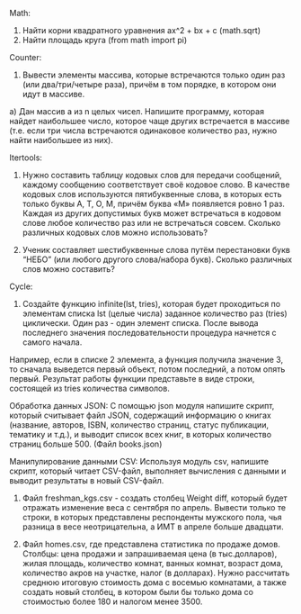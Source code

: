 Math:
1. Найти корни квадратного уравнения ax^2 + bx + c (math.sqrt)
2. Найти площадь круга (from math import pi)

Counter:
1. Вывести элементы массива, которые встречаются только один раз (или два/три/четыре раза), причём в том порядке, в котором они идут в массиве.

a)	Дан массив a из n целых чисел. Напишите программу, которая найдет наибольшее число, которое чаще других встречается в массиве (т.е. если три числа встречаются одинаковое количество раз, нужно найти наибольшее из них).

Itertools:
1. Нужно составить таблицу кодовых слов для передачи сообщений, каждому сообщению соответствует своё кодовое слово. В качестве кодовых слов используются пятибуквенные слова, в которых есть только буквы А, Т, О, М, причём буква «М» появляется ровно 1 раз. Каждая из других допустимых букв может встречаться в кодовом слове любое количество раз или не встречаться совсем. Сколько различных кодовых слов можно использовать?

2. Ученик составляет шестибуквенные слова путём перестановки букв “НЕБО” (или любого другого слова/набора букв). Сколько различных слов можно составить?

Cycle:
1. Создайте функцию infinite(lst, tries), которая будет проходиться по элементам списка lst (целые числа) заданное количество раз (tries) циклически. Один раз - один элемент списка. 
После вывода последнего значения последовательности процедура начнется с самого начала.

Например, если в списке 2 элемента, а функция получила значение 3, то сначала выведется первый объект, потом последний, а потом опять первый. Результат работы функции представьте в виде строки, состоящей из tries количества символов.

Обработка данных JSON:
С помощью json модуля напишите скрипт, который считывает файл JSON, содержащий информацию о книгах (название, авторов, ISBN, количество страниц, статус публикации, тематику и т.д.), и выводит список всех книг, в которых количество страниц больше 500. 
(Файл books.json)

Манипулирование данными CSV: 
Используя модуль  csv, напишите скрипт, который читает CSV-файл, выполняет вычисления с данными и выводит результаты в новый CSV-файл.

1. Файл freshman_kgs.csv - создать столбец Weight diff, который будет отражать изменение веса с сентября по апрель. Вывести только те строки, в которых представлены респонденты мужского пола, чья разница в весе неотрицательна, а ИМТ в апреле больше двадцати.

2. Файл homes.csv, где представлена статистика по продаже домов. Столбцы: цена продажи и запрашиваемая цена (в тыс.долларов), жилая площадь, количество комнат, ванных комнат, возраст дома, количество акров на участке, налог (в долларах). 
Нужно рассчитать среднюю итоговую стоимость дома с восемью комнатами, а также создать новый столбец, в котором были бы только дома со стоимостью более 180 и налогом менее 3500.


